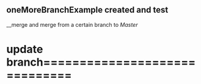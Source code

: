 ## oneMoreBranchExample created and test
__merge and merge from a certain branch to *Master*
# update branch==============================
